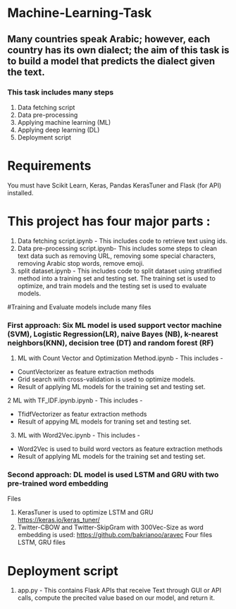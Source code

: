 # Machine-Learning-Task
## Many countries speak Arabic; however, each country has its own dialect; the aim of this task is to build a model that predicts the dialect given the text.

### This task includes many steps
1. Data fetching script
2. Data pre-processing
3. Applying machine learning (ML)
4. Applying deep learning (DL)
5. Deployment script

# Requirements
You must have Scikit Learn, Keras, Pandas KerasTuner and Flask (for API) installed.
 

# This project has four major parts :
    
1. Data fetching script.ipynb - This includes code to retrieve text using ids.
2. Data pre-processing script.ipynb- This includes some steps to clean text data such as removing URL, removing some special characters, removing Arabic stop words, remove emoji.
3. split dataset.ipynb - This includes code to split dataset using stratified method into a training set and testing set. The training set is used to optimize, and train models and the testing set is used to evaluate models. 

#Training and Evaluate models include many files
### First approach: Six ML model is used support vector machine (SVM), Logistic Regression(LR), naive Bayes (NB),  k-nearest neighbors(KNN), decision tree (DT) and random forest (RF)
1. ML with Count Vector and Optimization Method.ipynb - This includes - 
 * CountVectorizer as feature extraction methods
 * Grid search with cross-validation is used to optimize models.
 * Result of applying ML models for the training set and testing set.
 
 2 ML with TF_IDF.ipynb.ipynb - This includes - 
 * TfidfVectorizer as featur extraction methods
 * Result of appying ML models for traning set and testing set.
 
 3. ML with Word2Vec.ipynb - This includes - 
 * Word2Vec is used to build word vectors as feature extraction methods
 * Result of applying ML models for the training set and testing set.

### Second approach: DL model is used LSTM and GRU with two pre-trained word embedding
Files
1. KerasTuner is used to optimize LSTM and GRU
https://keras.io/keras_tuner/
2. Twitter-CBOW and Twitter-SkipGram with 300Vec-Size as word embedding is used: https://github.com/bakrianoo/aravec
Four files LSTM, GRU files

# Deployment script

1. app.py - This contains Flask APIs that receive Text through GUI or API calls, compute the precited value based on our model, and return it.

